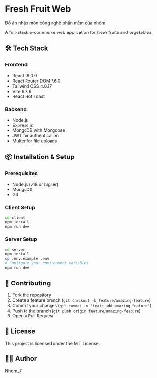 # Fresh Fruit Web
Đồ án nhập môn công nghệ phần mềm của nhóm

A full-stack e-commerce web application for fresh fruits and vegetables.

## 🛠️ Tech Stack

### Frontend:
- React 19.0.0
- React Router DOM 7.6.0
- Tailwind CSS 4.0.17
- Vite 6.3.6
- React Hot Toast

### Backend:
- Node.js
- Express.js
- MongoDB with Mongoose
- JWT for authentication
- Multer for file uploads

## 📦 Installation & Setup

### Prerequisites
- Node.js (v18 or higher)
- MongoDB
- Git

### Client Setup
```bash
cd client
npm install
npm run dev
```

### Server Setup
```bash
cd server
npm install
cp .env.example .env
# Configure your environment variables
npm run dev
```

## 🤝 Contributing
1. Fork the repository
2. Create a feature branch (`git checkout -b feature/amazing-feature`)
3. Commit your changes (`git commit -m 'feat: add amazing feature'`)
4. Push to the branch (`git push origin feature/amazing-feature`)
5. Open a Pull Request

## 📄 License
This project is licensed under the MIT License.

## 👨‍💻 Author
Nhom_7
